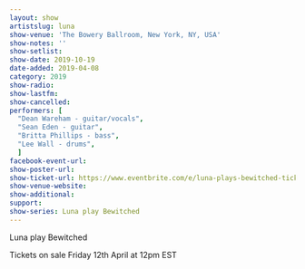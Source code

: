 ```yaml
---
layout: show
artistslug: luna
show-venue: 'The Bowery Ballroom, New York, NY, USA'
show-notes: ''
show-setlist: 
show-date: 2019-10-19
date-added: 2019-04-08
category: 2019
show-radio: 
show-lastfm: 
show-cancelled: 
performers: [
  "Dean Wareham - guitar/vocals",
  "Sean Eden - guitar",
  "Britta Phillips - bass",
  "Lee Wall - drums",
  ]
facebook-event-url: 
show-poster-url: 
show-ticket-url: https://www.eventbrite.com/e/luna-plays-bewitched-tickets-59930977166
show-venue-website: 
show-additional: 
support:
show-series: Luna play Bewitched
---
```

Luna play Bewitched

Tickets on sale Friday 12th April at 12pm EST  


